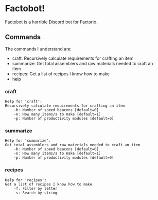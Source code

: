 # Factobot!
Factobot is a horrible Discord bot for Factorio.


## Commands
The commands I understand are:
 - craft: Recursively calculate requirements for crafting an item
 - summarize: Get total assemblers and raw materials needed to craft an item
 - recipes: Get a list of recipes I know how to make
 - help

### craft
```
Help for 'craft':
Recursively calculate requirements for crafting an item
	-b: Number of speed beacons [default=0]
	-n: How many items/s to make [default=1]
	-p: Number of productivity modules [default=0]
```

### summarize
```
Help for 'summarize':
Get total assemblers and raw materials needed to craft an item
	-b: Number of speed beacons [default=0]
	-n: How many items/s to make [default=1]
	-p: Number of productivity modules [default=0]
```

### recipes
```
Help for 'recipes':
Get a list of recipes I know how to make
	-f: Filter by letter
	-s: Search by string
```